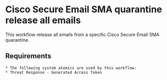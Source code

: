 # Cisco Secure Email SMA quarantine release all emails

This workflow release all emails from a specific Cisco Secure Email SMA quarantine. 
  
  ## Requirements
    * The following system atomics are used by this workflow:
    * Threat Response - Generated Access Token
